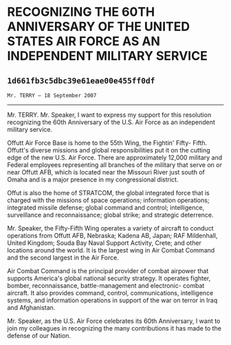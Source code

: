 # RECOGNIZING THE 60TH ANNIVERSARY OF THE UNITED STATES AIR FORCE AS AN  INDEPENDENT MILITARY SERVICE
## `1d661fb3c5dbc39e61eae00e455ff0df`
`Mr. TERRY — 18 September 2007`

---


Mr. TERRY. Mr. Speaker, I want to express my support for this 
resolution recognizing the 60th Anniversary of the U.S. Air Force as an 
independent military service.

Offutt Air Force Base is home to the 55th Wing, the Fightin' Fifty-
Fifth. Offutt's diverse missions and global responsibilities put it on 
the cutting edge of the new U.S. Air Force. There are approximately 
12,000 military and Federal employees representing all branches of the 
military that serve on or near Offutt AFB, which is located near the 
Missouri River just south of Omaha and is a major presence in my 
congressional district.

Offut is also the home of STRATCOM, the global integrated force that 
is charged with the missions of space operations; information 
operations; integrated missile defense; global command and control; 
intelligence, surveillance and reconnaissance; global strike; and 
strategic deterrence.

Mr. Speaker, the Fifty-Fifth Wing operates a variety of aircraft to 
conduct operations from Offutt AFB, Nebraska; Kadena AB, Japan; RAF 
Mildenhall, United Kingdom; Souda Bay Naval Support Activity, Crete; 
and other locations around the world. It is the largest wing in Air 
Combat Command and the second largest in the Air Force.

Air Combat Command is the principal provider of combat airpower that 
supports America's global national security strategy. It operates 
fighter, bomber, reconnaissance, battle-management and electronic-
combat aircraft. It also provides command, control, communications, 
intelligence systems, and information operations in support of the war 
on terror in Iraq and Afghanistan.

Mr. Speaker, as the U.S. Air Force celebrates its 60th Anniversary, I 
want to join my colleagues in recognizing the many contributions it has 
made to the defense of our Nation.